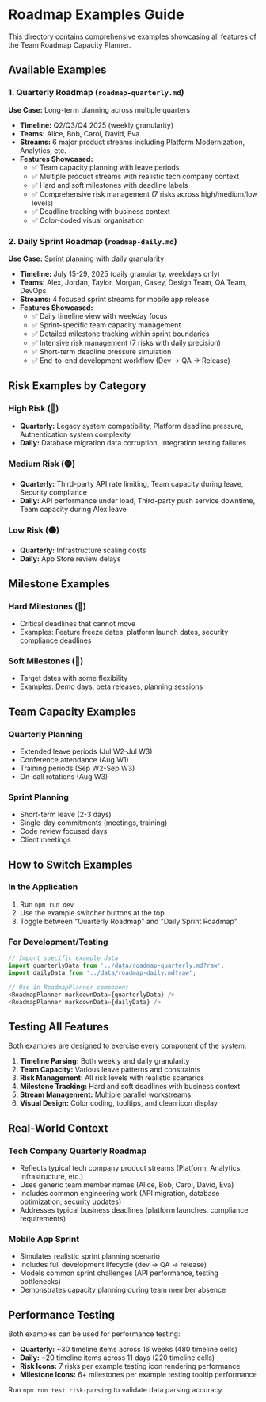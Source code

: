 # Roadmap Examples Guide

This directory contains comprehensive examples showcasing all features of the Team Roadmap Capacity Planner.

## Available Examples

### 1. Quarterly Roadmap (`roadmap-quarterly.md`)
**Use Case:** Long-term planning across multiple quarters
- **Timeline:** Q2/Q3/Q4 2025 (weekly granularity)
- **Teams:** Alice, Bob, Carol, David, Eva
- **Streams:** 6 major product streams including Platform Modernization, Analytics, etc.
- **Features Showcased:**
  - ✅ Team capacity planning with leave periods
  - ✅ Multiple product streams with realistic tech company context
  - ✅ Hard and soft milestones with deadline labels
  - ✅ Comprehensive risk management (7 risks across high/medium/low levels)
  - ✅ Deadline tracking with business context
  - ✅ Color-coded visual organisation

### 2. Daily Sprint Roadmap (`roadmap-daily.md`) 
**Use Case:** Sprint planning with daily granularity
- **Timeline:** July 15-29, 2025 (daily granularity, weekdays only)
- **Teams:** Alex, Jordan, Taylor, Morgan, Casey, Design Team, QA Team, DevOps
- **Streams:** 4 focused sprint streams for mobile app release
- **Features Showcased:**
  - ✅ Daily timeline view with weekday focus
  - ✅ Sprint-specific team capacity management
  - ✅ Detailed milestone tracking within sprint boundaries
  - ✅ Intensive risk management (7 risks with daily precision)
  - ✅ Short-term deadline pressure simulation
  - ✅ End-to-end development workflow (Dev → QA → Release)

## Risk Examples by Category

### High Risk (🔴)
- **Quarterly:** Legacy system compatibility, Platform deadline pressure, Authentication system complexity
- **Daily:** Database migration data corruption, Integration testing failures

### Medium Risk (🟡)  
- **Quarterly:** Third-party API rate limiting, Team capacity during leave, Security compliance
- **Daily:** API performance under load, Third-party push service downtime, Team capacity during Alex leave

### Low Risk (🟠)
- **Quarterly:** Infrastructure scaling costs  
- **Daily:** App Store review delays

## Milestone Examples

### Hard Milestones (🚩)
- Critical deadlines that cannot move
- Examples: Feature freeze dates, platform launch dates, security compliance deadlines

### Soft Milestones (🏁)
- Target dates with some flexibility
- Examples: Demo days, beta releases, planning sessions

## Team Capacity Examples

### Quarterly Planning
- Extended leave periods (Jul W2-Jul W3)
- Conference attendance (Aug W1)
- Training periods (Sep W2-Sep W3)
- On-call rotations (Aug W3)

### Sprint Planning  
- Short-term leave (2-3 days)
- Single-day commitments (meetings, training)
- Code review focused days
- Client meetings

## How to Switch Examples

### In the Application
1. Run `npm run dev`
2. Use the example switcher buttons at the top
3. Toggle between "Quarterly Roadmap" and "Daily Sprint Roadmap"

### For Development/Testing
```javascript
// Import specific example data
import quarterlyData from '../data/roadmap-quarterly.md?raw';
import dailyData from '../data/roadmap-daily.md?raw';

// Use in RoadmapPlanner component
<RoadmapPlanner markdownData={quarterlyData} />
<RoadmapPlanner markdownData={dailyData} />
```

## Testing All Features

Both examples are designed to exercise every component of the system:

1. **Timeline Parsing:** Both weekly and daily granularity
2. **Team Capacity:** Various leave patterns and constraints  
3. **Risk Management:** All risk levels with realistic scenarios
4. **Milestone Tracking:** Hard and soft deadlines with business context
5. **Stream Management:** Multiple parallel workstreams
6. **Visual Design:** Color coding, tooltips, and clean icon display

## Real-World Context

### Tech Company Quarterly Roadmap
- Reflects typical tech company product streams (Platform, Analytics, Infrastructure, etc.)
- Uses generic team member names (Alice, Bob, Carol, David, Eva)
- Includes common engineering work (API migration, database optimization, security updates)
- Addresses typical business deadlines (platform launches, compliance requirements)

### Mobile App Sprint
- Simulates realistic sprint planning scenario
- Includes full development lifecycle (dev → QA → release)
- Models common sprint challenges (API performance, testing bottlenecks)
- Demonstrates capacity planning during team member absence

## Performance Testing

Both examples can be used for performance testing:
- **Quarterly:** ~30 timeline items across 16 weeks (480 timeline cells)
- **Daily:** ~20 timeline items across 11 days (220 timeline cells)
- **Risk Icons:** 7 risks per example testing icon rendering performance
- **Milestone Icons:** 6+ milestones per example testing tooltip performance

Run `npm run test risk-parsing` to validate data parsing accuracy.
